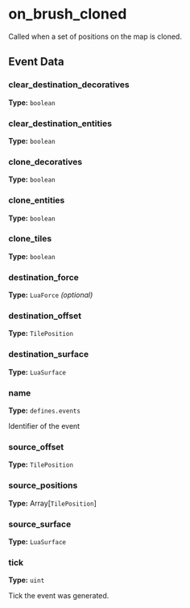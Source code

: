 # on_brush_cloned

Called when a set of positions on the map is cloned.

## Event Data

### clear_destination_decoratives

**Type:** `boolean`

### clear_destination_entities

**Type:** `boolean`

### clone_decoratives

**Type:** `boolean`

### clone_entities

**Type:** `boolean`

### clone_tiles

**Type:** `boolean`

### destination_force

**Type:** `LuaForce` *(optional)*

### destination_offset

**Type:** `TilePosition`

### destination_surface

**Type:** `LuaSurface`

### name

**Type:** `defines.events`

Identifier of the event

### source_offset

**Type:** `TilePosition`

### source_positions

**Type:** Array[`TilePosition`]

### source_surface

**Type:** `LuaSurface`

### tick

**Type:** `uint`

Tick the event was generated.

